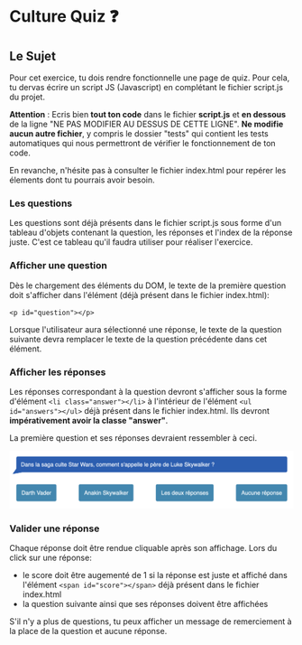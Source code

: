 # Culture Quiz ❓

## Le Sujet

Pour cet exercice, tu dois rendre fonctionnelle une page de quiz. Pour cela, tu dervas écrire un script JS (Javascript) en complétant le fichier script.js du projet.

**Attention** : Ecris bien **tout ton code** dans le fichier **script.js** et **en dessous** de la ligne "NE PAS MODIFIER AU DESSUS DE CETTE LIGNE". **Ne modifie aucun autre fichier**, y compris le dossier "tests" qui contient les tests automatiques qui nous permettront de vérifier le fonctionnement de ton code.

En revanche, n'hésite pas à consulter le fichier index.html pour repérer les élements dont tu pourrais avoir besoin.

### Les questions

Les questions sont déjà présents dans le fichier script.js sous forme d'un tableau d'objets contenant la question, les réponses et l'index de la réponse juste. C'est ce tableau qu'il faudra utiliser pour réaliser l'exercice.

### Afficher une question

Dès le chargement des éléments du DOM, le texte de la première question doit s'afficher dans l'élément (déjà présent dans le fichier index.html):

```
<p id="question"></p>
```

Lorsque l'utilisateur aura sélectionné une réponse, le texte de la question suivante devra remplacer le texte de la question précédente dans cet élément.

### Afficher les réponses

Les réponses correspondant à la question devront s'afficher sous la forme d'élément `<li class="answer"></li>` à l'intérieur de l'élément `<ul id="answers"></ul>` déjà présent dans le fichier index.html. Ils devront **impérativement avoir la classe "answer"**.

La première question et ses réponses devraient ressembler à ceci.

![Maquette ordinateur portable](./images/question-et-reponses.png)

### Valider une réponse

Chaque réponse doit être rendue cliquable après son affichage. Lors du click sur une réponse:

- le score doit être augementé de 1 si la réponse est juste et affiché dans l'élément `<span id="score"></span>` déjà présent dans le fichier index.html
- la question suivante ainsi que ses réponses doivent être affichées

S'il n'y a plus de questions, tu peux afficher un message de remerciement à la place de la question et aucune réponse.
